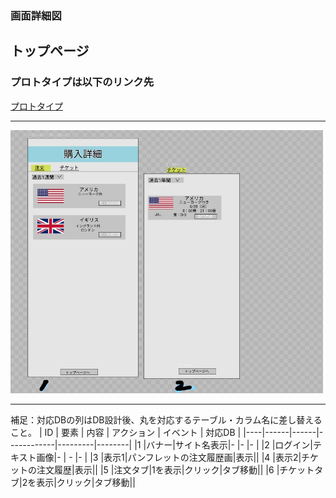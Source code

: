 ### 画面詳細図
## トップページ
### プロトタイプは以下のリンク先
[プロトタイプ](https://www.figma.com/file/YG5ey5pOtI5ZYlaZHWfvS7/Untitled?node-id=3%3A44)
*****
<img src="../img/購入詳細_LI.jpg" width="500">

*****
補足：対応DBの列はDB設計後、丸を対応するテーブル・カラム名に差し替えること。
| ID | 要素 | 内容 | アクション | イベント | 対応DB |
|----|------|------|------------|---------|--------|
|1   |バナー|サイト名表示|-      |-        |-       |
|2   |ログイン|テキスト画像|-    | -        |-      |
|3   |表示1|パンフレットの注文履歴画|表示||
|4   |表示2|チケットの注文履歴|表示||
|5   |注文タブ|1を表示|クリック|タブ移動||
|6   |チケットタブ|2を表示|クリック|タブ移動||
